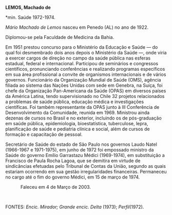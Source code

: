 **LEMOS, Machado de**

\*min. Saúde 1972-1974.

*Mário Machado de Lemos* nasceu em Penedo (AL) no ano de 1922.

Diplomou-se pela Faculdade de Medicina da Bahia.

Em 1951 prestou concurso para o Ministério da Educação e Saúde — do qual
foi desmembrado dois anos depois o Ministério da Saúde —, onde viria a
exercer cargos de direção no campo da saúde pública nas esferas
estadual, federal e internacional. Participou de seminários e congressos
científicos, pronunciando conferências e realizando programas
específicos em sua área profissional a convite de organismos
internacionais e de vários governos. Funcionário da Organização Mundial
de Saúde (OMS), agência filiada ao sistema das Nações Unidas com sede em
Genebra, na Suíça, foi chefe da Organização Pan-Americana da Saúde
(OPAS) em diversos países da América Latina, tendo supervisionado no
Chile 32 projetos relacionados a problemas de saúde pública, educação
médica e investigações científicas. Foi também representante da OPAS
junto à III Conferência de Desenvolvimento da Comunidade, reunida em
1969. Ministrou ainda dezenas de cursos no Brasil e no exterior,
incluindo os de pós-graduação em saúde pública, epidemiologia,
bioestatística, tuberculose, lepra, planificação de saúde e pediatria
clínica e social, além de cursos de formação e capacitação de pessoal.

Secretário de Saúde do estado de São Paulo nos governos Laudo Natel
(1966-1967 e 1971-1975), em junho de 1972 foi empossado ministro da
Saúde do governo Emílio Garrastazu Médici (1969-1974), em substituição a
Francisco de Paula Rocha Lagoa, que se demitira em virtude de
sindicâncias efetuadas pelo Tribunal de Contas da União, segundo as
quais estariam ocorrendo em sua gestão irregularidades financeiras.
Permaneceu no cargo até o fim do governo Médici, em 15 de março de 1974.

            Faleceu em 4 de Março de 2003.

 

FONTES: *Encic. Mirador; Grande encic. Delta* (1973); *Perfil*(1972).

 
